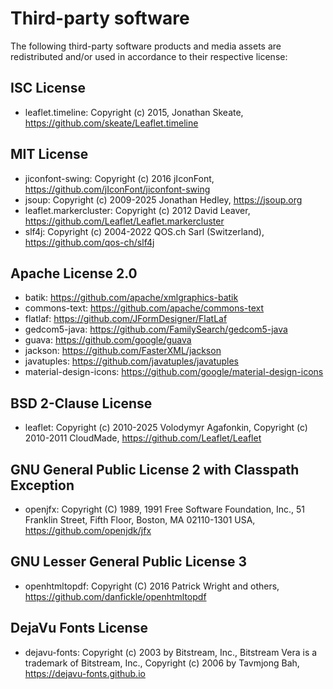 # Third-party software

The following third-party software products and media assets are redistributed and/or used in accordance to their respective license:

## ISC License

* leaflet.timeline: Copyright (c) 2015, Jonathan Skeate, <https://github.com/skeate/Leaflet.timeline>

## MIT License

* jiconfont-swing: Copyright (c) 2016 jIconFont, <https://github.com/jIconFont/jiconfont-swing>
* jsoup: Copyright (c) 2009-2025 Jonathan Hedley, <https://jsoup.org>
* leaflet.markercluster: Copyright (c) 2012 David Leaver, <https://github.com/Leaflet/Leaflet.markercluster>
* slf4j: Copyright (c) 2004-2022 QOS.ch Sarl (Switzerland), <https://github.com/qos-ch/slf4j>

## Apache License 2.0

* batik: <https://github.com/apache/xmlgraphics-batik>
* commons-text: <https://github.com/apache/commons-text>
* flatlaf: <https://github.com/JFormDesigner/FlatLaf>
* gedcom5-java: <https://github.com/FamilySearch/gedcom5-java>
* guava: <https://github.com/google/guava>
* jackson: <https://github.com/FasterXML/jackson>
* javatuples: <https://github.com/javatuples/javatuples>
* material-design-icons: <https://github.com/google/material-design-icons>

## BSD 2-Clause License

* leaflet: Copyright (c) 2010-2025 Volodymyr Agafonkin, Copyright (c) 2010-2011 CloudMade, <https://github.com/Leaflet/Leaflet>

## GNU General Public License 2 with Classpath Exception

* openjfx: Copyright (C) 1989, 1991 Free Software Foundation, Inc., 51 Franklin Street, Fifth Floor, Boston, MA 02110-1301 USA, <https://github.com/openjdk/jfx>

## GNU Lesser General Public License 3

* openhtmltopdf: Copyright (C) 2016 Patrick Wright and others, <https://github.com/danfickle/openhtmltopdf>

## DejaVu Fonts License

* dejavu-fonts: Copyright (c) 2003 by Bitstream, Inc., Bitstream Vera is a trademark of Bitstream, Inc., Copyright (c) 2006 by Tavmjong Bah, <https://dejavu-fonts.github.io>
